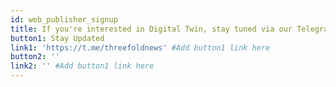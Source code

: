 ```yaml
---
id: web_publisher_signup
title: If you're interested in Digital Twin, stay tuned via our Telegram Channel. More info coming soon, including how to get your own!
button1: Stay Updated
link1: 'https://t.me/threefoldnews' #Add button1 link here
button2: ''
link2: '' #Add button1 link here
---
```

